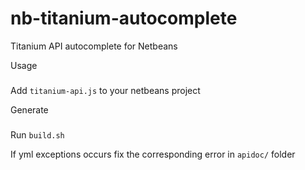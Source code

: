 nb-titanium-autocomplete
===

Titanium API autocomplete for Netbeans 


Usage
###

Add `titanium-api.js` to your netbeans project


Generate
###

Run `build.sh`

If yml exceptions occurs fix the corresponding error in `apidoc/` folder


